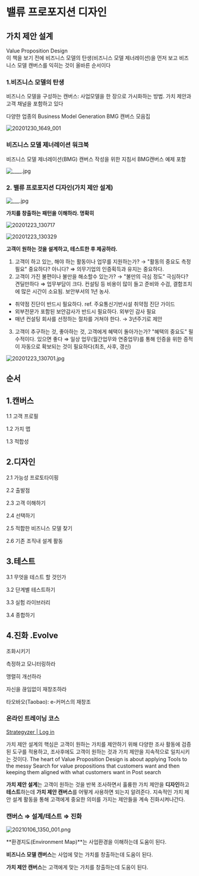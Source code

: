 # 밸류 프로포지션 디자인
## 가치 제안 설계
Value Proposition Design  
이 책을 보기 전에 비즈니스 모델의 탄생(비즈니스 모델 제너레이션)을 먼저 보고 비즈니스 모델 캔버스를 익히는 것이 올바른 순서이다  

### 1.비즈니스 모델의 탄생
비즈니스 모델을 구성하는 캔버스: 사업모델을 한 장으로 가시화하는 방법. 
가치 제안과 고객 채널을 포함하고 있다

다양한 업종의 Business Model Generation BMG 캔버스 모음집

![20201230_1649_001](_static/_20201230_1649_001.png)

### 비즈니스 모델 제너레이션 워크북

비즈니스 모델 제너레이션(BMG) 캔버스 작성을 위한 지침서 BMG캔버스 예제 포함

![____.jpg](_static/____.jpg)

### 2. 밸류 프로포지션 디자인(가치 제안 설계)

![___.jpg](_static/___.jpg)

**가치를 창출하는 패턴을 이해하라. 명확히**

![20201223_130717](_static/20201223_130717.jpg)

![20201223_130329](_static/20201223_130329.jpg)

**고객이 원하는 것을 설계하고, 테스트한 후 제공하라.**

1. 고객이 하고 있는, 해야 하는 활동이나 업무를 지원하는가? → "활동의 중요도 측정 필요" 중요하다? 아니다? ⇒ 의무기업의 인증획득과 유지는 중요하다.
2. 고객이 가진 불편이나 불만을 해소할수 있는가? → "불만의 극심 정도" 극심하다? 견딜만하다 ⇒ 업무부담이 크다. 컨설팅 등 비용이 많이 들고 준비와 수검, 결함조치에 많은 시간이 소요됨. 보안부서의 1년 농사. 
- 취약점 진단이 반드시 필요하다. ref. 주요통신기반시설 취약점 진단 가이드
- 외부전문가 포함된 보안감사가 반드시 필요하다. 외부인 감사 필요
- 매년 컨설팅 회사를 선정하는 절차를 거쳐야 한다. → 3년주기로 제안
3. 고객이 추구하는 것, 좋아하는 것, 고객에게 혜택이 돌아가는가? "혜택의 중요도" 필수적이다. 있으면 좋다 ⇒ 일상 업무(월간업무와 연중업무)를 통해 인증을 위한 증적이 자동으로 확보되는 것이 필요하다(최초, 사후, 갱신)

 
![20201223_130701.jpg](_static/20201223_130701.jpg)

## 순서

## 1.캔버스

1.1 고객 프로필

1.2 가치 맵

1.3 적합성

## 2.디자인

2.1 가능성 프로토타이핑

2.2 출발점

2.3 고객 이해하기

2.4 선택하기

2.5 적합한 비즈니스 모델 찾기

2.6 기존 조직내 설계 활동

## 3.테스트

3.1 무엇을 테스트 할 것인가

3.2 단계별 테스트하기

3.3 실험 라이브러리

3.4 종합하기

## 4.진화 .Evolve

조화시키기

측정하고 모니터링하라

맹렬히 개선하라

자신을 끊임없이 재창조하라

타오바오(Taobao): e-커머스의 재창조

### 온라인 트레이닝 코스

[Strategyzer | Log in](https://platform.strategyzer.com/training)

가치 제안 설계의 핵심은 고객이 원하는 가치를 제안하기 위해 다양한 조사 활동에 검증된 도구를 적용하고, 
조사후에도 고객이 원하는 것과 가치 제안을 지속적으로 일치시키는 것이다.
The heart of Value Proposition Design is 
about applying Tools to the messy Search for value propositions that customers want and then keeping them aligned with what customers want in Post search

**가치 제안 설계**는 고객이 원하는 것을 반복 조사하면서 훌륭한 
가치 제안을 **디자인**하고 **테스트**하는데 
**가치 제안 캔버스**를 어떻게 사용하면 되는지 알려준다. 지속적인 가치 제안 설계 활동을 통해 고객에게 중요한 의미를 가지는 제안들을 계속 진화시켜나간다.

### 캔버스 ⇒ 설계/테스트 ⇒ 진화

![20210106_1350_001.png](_static/_20210106_1350_001.png)

**환경지도(Environment Map)**는 사업환경을 이해하는데 도움이 된다.

**비즈니스 모델 캔버스**는 사업에 맞는 가치를 창출하는데 도움이 된다.

**가치 제안 캔버스**는 고객에게 맞는 가치를 창출하는데 도움이 된다.
